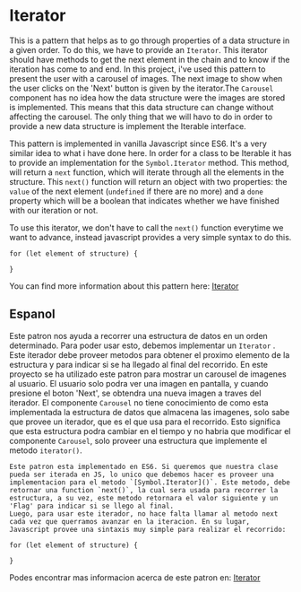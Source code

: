 # Iterator

This is a pattern that helps as to go through properties of a data structure in a given order. To do this, we have to provide an `Iterator`. This iterator should have methods to get the next element in the chain and to know if the iteration has come to and end. In this project, i've used this pattern to present the user with a carousel of images. The next image to show when the user clicks on the 'Next' button is given by the iterator.The `Carousel` component has no idea how the data structure were the images are stored is implemented. This means that this data structure can change without affecting the carousel. The only thing that we will havo to do in order to provide a new data structure is implement the Iterable interface.

This pattern is implemented in vanilla Javascript since ES6. It's a very similar idea to what i have done here. In order for a class to be Iterable it has to provide an implementation for the `Symbol.Iterator` method. This method, will return a `next` function, which will iterate through all the elements in the structure. This `next()` function will return an object with two properties: the `value` of the next element (`undefined` if there are no more) and a `done` property which will be a boolean that indicates whether we have finished with our iteration or not. 

To use this iterator, we don't have to call the `next()` function everytime we want to advance, instead javascript provides a very simple syntax to do this.
```
for (let element of structure) {
  
}
```

You can find more information about this pattern here: [Iterator](https://en.wikipedia.org/wiki/Iterator_pattern)

## Espanol
Este patron nos ayuda a recorrer una estructura de datos en un orden determinado. Para poder usar esto, debemos implementar un `Iterator` . Este iterador debe proveer metodos para obtener el proximo elemento de la estructura y para indicar si se ha llegado al final del recorrido. En este proyecto se ha utilizado este patron para mostrar un carousel de imagenes al usuario. El usuario solo podra ver una imagen en pantalla, y cuando presione el boton 'Next', se obtendra una nueva imagen a traves del iterador. El componente `Carousel` no tiene conocimiento de como esta implementada la estructura de datos que almacena las imagenes, solo sabe que provee un iterador, que es el que usa para el recorrido. Esto significa que esta estructura podra cambiar en el tiempo y no habria que modificar el componente `Carousel`, solo proveer una estructura que implemente el metodo `iterator()`.

    Este patron esta implementado en ES6. Si queremos que nuestra clase pueda ser iterada en JS, lo unico que debemos hacer es proveer una implementacion para el metodo `[Symbol.Iterator]()`. Este metodo, debe retornar una function `next()`, la cual sera usada para recorrer la estructura, a su vez, este metodo retornara el valor siguiente y un 'Flag' para indicar si se llego al final. 
    Luego, para usar este iterador, no hace falta llamar al metodo next cada vez que querramos avanzar en la iteracion. En su lugar, Javascript provee una sintaxis muy simple para realizar el recorrido: 

```
for (let element of structure) {
  
}
```
Podes encontrar mas informacion acerca de este patron en: [Iterator](https://es.wikipedia.org/wiki/Iterador_(patr%C3%B3n_de_dise%C3%B1o))
